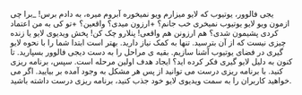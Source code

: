 یجی فالوور، یوتیوب که لایو میزارم ویو نمیخوره آبروم میره، به دادم برس! _برا چی ازمون ویو لایو یوتیوب نمیخری خب جانم؟ +ارزون میدی؟ واقعین؟ +تو کی به من اعتماد کردی پشیمون شدی؟ هم ارزونن هم واقعی! پنلارو چک کن!
پخش ویدیوی لایو یا زنده چیزی نیست که از آن بترسید. تنها به کمک نیاز دارید. بهتر است ابتدا شما را با نحوه لایو گیری در فضای یوتیوب آشنا سازیم. بقیه ی مراحل را به دست دیجی فالوور بسپارید.
تا کنون به دلیل لایو گیری فکر کرده اید؟ ایجاد هدف اولین مرحله است. سپس، برنامه ریزی کنید. با برنامه ریزی درست می توانید از پس هر مشکل به وجود آمده بر بیایید. اگر می خواهید کاربران را به سمت ویدیوی لایو خود جذب کنید، برنامه ریزی درست داشته باشید.
